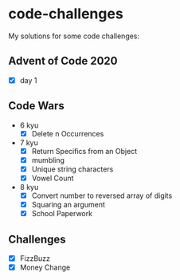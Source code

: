 # code-challenges
My solutions for some code challenges:
## Advent of Code 2020
- [x] day 1
## Code Wars
- 6 kyu
	- [x] Delete n Occurrences
- 7 kyu
	- [x] Return Specifics from an Object
	- [x] mumbling
	- [x] Unique string characters
	- [x] Vowel Count
- 8 kyu
	- [x] Convert number to reversed array of digits
	- [x] Squaring an argument
	- [x] School Paperwork
## Challenges
- [x] FizzBuzz
- [x] Money Change
